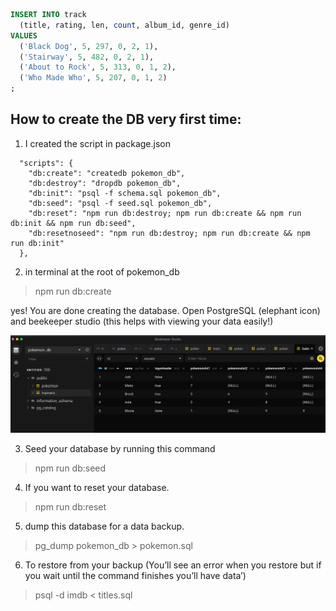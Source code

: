 ```sql
INSERT INTO track
  (title, rating, len, count, album_id, genre_id)
VALUES
  ('Black Dog', 5, 297, 0, 2, 1),
  ('Stairway', 5, 482, 0, 2, 1),
  ('About to Rock', 5, 313, 0, 1, 2),
  ('Who Made Who', 5, 207, 0, 1, 2)
;
```

## How to create the DB very first time: 
1. I created the script in package.json 

```jason
  "scripts": {
    "db:create": "createdb pokemon_db",
    "db:destroy": "dropdb pokemon_db",
    "db:init": "psql -f schema.sql pokemon_db",
    "db:seed": "psql -f seed.sql pokemon_db",
    "db:reset": "npm run db:destroy; npm run db:create && npm run db:init && npm run db:seed",
    "db:resetnoseed": "npm run db:destroy; npm run db:create && npm run db:init"
  },
```

2. in terminal at the root of pokemon_db
> npm run db:create

yes! You are done creating the database.  Open PostgreSQL (elephant icon) and beekeeper studio (this helps with viewing your data easily!)

<img src="./beekeeper.png" width="600px">


3. Seed your database by running this command

> npm run db:seed

4. If you want to reset your database.

> npm run db:reset

5. dump this database for a data backup.

> pg_dump pokemon_db > pokemon.sql

6. To restore from your backup (You’ll see an error when you restore but if you wait until the command finishes you’ll have data’)

> psql -d imdb < titles.sql


